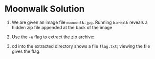 # Moonwalk Solution

1. We are given an image file `moonwalk.jpg`. Running `binwalk` reveals a hidden zip file appended at the back of the image

2. Use the `-e` flag to extract the zip archive:

3. cd into the extracted directory shows a file `flag.txt`; viewing the file gives the flag.